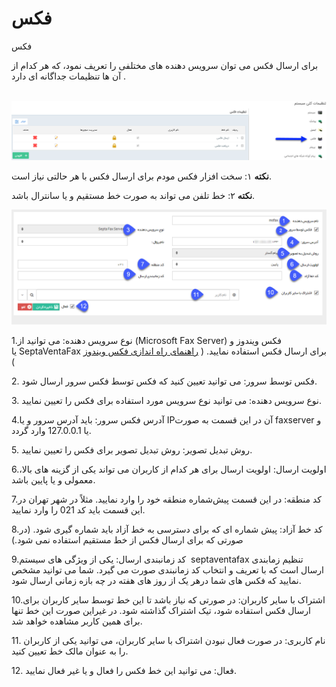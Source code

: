 # فکس    

فکس

برای ارسال فکس می توان سرویس دهنده های مختلفی را تعریف نمود، که هر کدام از آن ها تنظیمات جداگانه ای دارد .

 ![](Fax/Fax1.png)

**نکته** ۱: سخت افزار فکس مودم برای ارسال فکس با هر حالتی نیاز است.

**نکته** ۲: خط تلفن می تواند به صورت خط مستقیم و یا سانترال باشد.

![](Fax/Fax2.png) 

1.نوع سرویس دهنده: می توانید از (Microsoft Fax Server) فکس ویندوز و یا SeptaVentaFax برای ارسال فکس استفاده نمایید. ( [راهنمای راه اندازی فکس ویندوز](../../RahAndaziFaxeWin.md) )

2\. فکس توسط سرور: می توانید تعیین کنید که فکس توسط فکس سرور ارسال شود.

3\. نوع سرویس دهنده: می توانید نوع سرویس مورد استفاده برای فکس را تعیین نمایید.

4.آدرس فکس سرور: باید آدرس سرور و یا IPآن در این قسمت به صورت faxserver و یا 127.0.0.1 وارد گردد.

5\. روش تبدیل تصویر: روش تبدیل تصویر برای فکس را تعیین نمایید.

6.اولویت ارسال: اولویت ارسال برای هر کدام از کاربران می تواند یکی از گزینه های بالا، معمولی و یا پایین باشد.

7.کد منطقه: در این قسمت پیش‌شماره منطقه خود را وارد نمایید. مثلاً در شهر تهران در این قسمت باید کد 021 را وارد نمایید.

8.کد خط آزاد: پیش شماره ای که برای دسترسی به خط آزاد باید شماره گیری شود. (در صورتی که برای ارسال فکس از خط مستقیم استفاده نمی شود.)

9.کد زمانبندی ارسال: یکی از ویژگی های سیستم  septaventafax تنظیم زمابندی ارسال است که با تعریف و انتخاب کد زمانبندی صورت می گیرد. شما می توانید مشخص نمایید که فکس های شما درهر یک از روز های هفته در چه بازه زمانی ارسال شود. 

10.اشتراک با سایر کاربران: در صورتی که نیاز باشد تا این خط توسط سایر کاربران برای ارسال فکس استفاده شود، تیک اشتراک گذاشته شود. در غیراین صورت این خط تنها برای همین کاربر مشاهده خواهد شد.

11\. نام کاربری: در صورت فعال نبودن اشتراک با سایر کاربران، می توانید یکی از کاربران را به عنوان مالک خط تعیین کنید.

12\. فعال: می توانید این خط فکس را فعال و یا غیر فعال نمایید.
